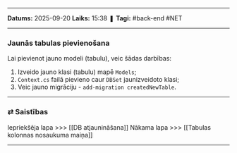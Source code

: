 ___

**Datums:** 2025-09-20
**Laiks:** 15:38
❚ **Tagi:** #back-end #NET 

---
### Jaunās tabulas pievienošana

Lai pievienot jauno modeli (tabulu), veic šādas darbības:

1. Izveido jauno klasi (tabulu) mapē `Models`;
2. `Context.cs` failā pievieno caur `DBSet` jaunizveidoto klasi;
3. Veic jauno migrāciju - `add-migration createdNewTable`.

---
### ⇄ Saistības

Iepriekšēja lapa >>> [[DB atjaunināšana]]
Nākama lapa >>> [[Tabulas kolonnas nosaukuma maiņa]]

---
